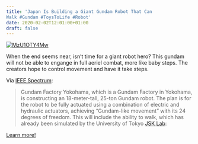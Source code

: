 ```yaml
---
title: 'Japan Is Building a Giant Gundam Robot That Can
Walk #Gundam #ToysToLife #Robot'
date: 2020-02-02T12:01:00+01:00
draft: false
---
```


[![MzU1OTY4Mw](https://cdn-blog.adafruit.com/uploads/2020/01/MzU1OTY4Mw.jpg "MzU1OTY4Mw.jpg")](https://spectrum.ieee.org/automaton/robotics/humanoids/japan-building-giant-gundam-robot)

When the end seems near, isn’t time for a giant robot hero? This gundam will not be able to engange in full aeriel combat, more like baby steps. The creators hope to control movement and have it take steps.

Via [IEEE Spectrum](https://spectrum.ieee.org/automaton/robotics/humanoids/japan-building-giant-gundam-robot):

> Gundam Factory Yokohama, which is a Gundam Factory in Yokohama, is constructing an 18-meter-tall, 25-ton Gundam robot. The plan is for the robot to be fully actuated using a combination of electric and hydraulic actuators, achieving “Gundam-like movement” with its 24 degrees of freedom. This will include the ability to walk, which has already been simulated by the University of Tokyo [JSK Lab](http://www.jsk.t.u-tokyo.ac.jp/):

[Learn more!](https://spectrum.ieee.org/automaton/robotics/humanoids/japan-building-giant-gundam-robot)